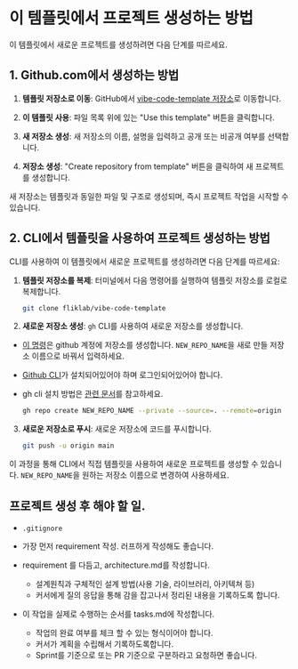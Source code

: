 # 이 템플릿에서 프로젝트 생성하는 방법

이 템플릿에서 새로운 프로젝트를 생성하려면 다음 단계를 따르세요.

## 1. Github.com에서 생성하는 방법

1. **템플릿 저장소로 이동**: GitHub에서 [vibe-code-template 저장소](https://github.com/fliklab/vibe-code-template)로 이동합니다.

2. **이 템플릿 사용**: 파일 목록 위에 있는 "Use this template" 버튼을 클릭합니다.

3. **새 저장소 생성**: 새 저장소의 이름, 설명을 입력하고 공개 또는 비공개 여부를 선택합니다.

4. **저장소 생성**: "Create repository from template" 버튼을 클릭하여 새 프로젝트를 생성합니다.

새 저장소는 템플릿과 동일한 파일 및 구조로 생성되며, 즉시 프로젝트 작업을 시작할 수 있습니다.

## 2. CLI에서 템플릿을 사용하여 프로젝트 생성하는 방법

CLI를 사용하여 이 템플릿에서 새로운 프로젝트를 생성하려면 다음 단계를 따르세요:

1. **템플릿 저장소를 복제**: 터미널에서 다음 명령어를 실행하여 템플릿 저장소를 로컬로 복제합니다.

   ```bash
   git clone fliklab/vibe-code-template
   ```

2. **새로운 저장소 생성**: `gh` CLI를 사용하여 새로운 저장소를 생성합니다.

- [이 명령](https://cli.github.com/manual/gh_repo_create)은 github 계정에 저장소를 생성합니다.
  `NEW_REPO_NAME`을 새로 만들 저장소 이름으로 바꿔서 입력하세요.

- [Github CLI](htpps://https://cli.github.com/manual/ "Github CLI")가 설치되어있어야 하며 로그인되어있어야 합니다.
- gh cli 설치 방법은 [관련 문서](https://github.com/cli/cli#installation)를 참고하세요.

  ```bash
  gh repo create NEW_REPO_NAME --private --source=. --remote=origin
  ```

3. **새로운 저장소로 푸시**: 새로운 저장소에 코드를 푸시합니다.
   ```bash
   git push -u origin main
   ```

이 과정을 통해 CLI에서 직접 템플릿을 사용하여 새로운 프로젝트를 생성할 수 있습니다. `NEW_REPO_NAME`을 원하는 저장소 이름으로 변경하여 사용하세요.

## 프로젝트 생성 후 해야 할 일.

- `.gitignore`

- 가장 먼저 requirement 작성. 러프하게 작성해도 좋습니다.

- requirement 를 다듬고, architecture.md를 작성합니다.

  - 설계원칙과 구체적인 설계 방법(사용 기술, 라이브러리, 아키텍쳐 등)
  - 커서에게 질의 응답을 통해 감을 잡고나서 정리된 내용을 기록하도록 합니다.

- 이 작업을 실제로 수행하는 순서를 tasks.md에 작성합니다.
  - 작업의 완료 여부를 체크 할 수 있는 형식이어야 합니다.
  - 커서가 계획을 수립해서 기록하도록합니다.
  - Sprint를 기준으로 또는 PR 기준으로 구분하라고 요청하면 좋습니다.

